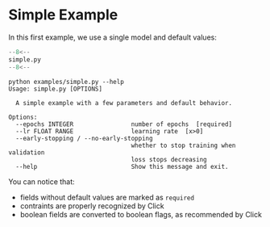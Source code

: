 # Simple Example

In this first example, we use a single model and default values:

```python
--8<--
simple.py
--8<--
```

```shell
python examples/simple.py --help
Usage: simple.py [OPTIONS]

  A simple example with a few parameters and default behavior.

Options:
  --epochs INTEGER                number of epochs  [required]
  --lr FLOAT RANGE                learning rate  [x>0]
  --early-stopping / --no-early-stopping
                                  whether to stop training when validation
                                  loss stops decreasing
  --help                          Show this message and exit.
```

You can notice that:

- fields without default values are marked as `required`
- contraints are properly recognized by Click
- boolean fields are converted to boolean flags, as recommended by Click
